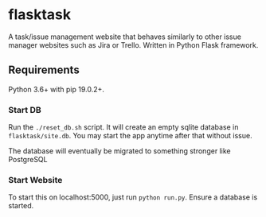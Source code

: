 # flasktask

A task/issue management website that behaves similarly to other issue manager websites such as Jira or Trello. Written in Python Flask framework.

## Requirements
Python 3.6+ with pip 19.0.2+.

### Start DB
Run the `./reset_db.sh` script. It will create an empty sqlite database in `flasktask/site.db`. You may start the app anytime after that without issue.

The database will eventually be migrated to something stronger like PostgreSQL

### Start Website
To start this on localhost:5000, just run `python run.py`. Ensure a database is started.


